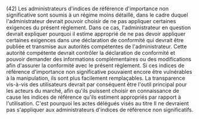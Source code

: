 (42) Les administrateurs d'indices de référence d'importance non significative sont soumis à un régime moins détaillé, dans le cadre duquel l'administrateur devrait pouvoir choisir de ne pas appliquer certaines exigences du présent règlement. Dans ce cas, l'administrateur en question devrait expliquer pourquoi il estime approprié de ne pas devoir appliquer certaines exigences dans une déclaration de conformité qui devrait être publiée et transmise aux autorités compétentes de l'administrateur. Cette autorité compétente devrait contrôler la déclaration de conformité et pouvoir demander des informations complémentaires ou des modifications afin d'assurer la conformité avec le présent règlement. Si ces indices de référence d'importance non significative pouvaient encore être vulnérables à la manipulation, ils sont plus facilement remplaçables. La transparence vis-à-vis des utilisateurs devrait par conséquent être l'outil principal pour les acteurs du marché, afin qu'ils puissent choisir en connaissance de cause les indices de référence qu'ils estiment appropriés par rapport à l'utilisation. C'est pourquoi les actes délégués visés au titre II ne devraient pas s'appliquer aux administrateurs d'indices de référence non significatifs.